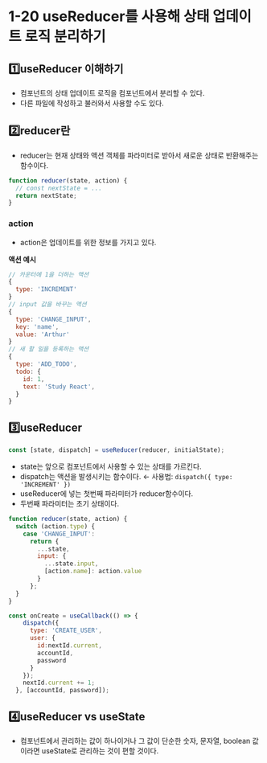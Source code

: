 # 1-20 useReducer를 사용해 상태 업데이트 로직 분리하기

## 1️⃣useReducer 이해하기

+ 컴포넌트의 상태 업데이트 로직을 컴포넌트에서 분리할 수 있다.
+ 다른 파일에 작성하고 불러와서 사용할 수도 있다.



## 2️⃣reducer란

+ reducer는 현재 상태와 액션 객체를 파라미터로 받아서 새로운 상태로 반환해주는 함수이다.

```javascript
function reducer(state, action) {
  // const nextState = ...
  return nextState;
}
```

### action

+ action은 업데이트를 위한 정보를 가지고 있다.

**액션 예시**

```javascript
// 카운터에 1을 더하는 액션
{
  type: 'INCREMENT'
}
// input 값을 바꾸는 액션
{
  type: 'CHANGE_INPUT',
  key: 'name',
  value: 'Arthur'
}
// 새 할 일을 등록하는 액션
{
  type: 'ADD_TODO',
  todo: {
    id: 1,
    text: 'Study React',
  }
}
```



## 3️⃣useReducer

```js
const [state, dispatch] = useReducer(reducer, initialState);
```

+ state는 앞으로 컴포넌트에서 사용할 수 있는 상태를 가르킨다.
+ dispatch는 액션을 발생시키는 함수이다. ← 사용법: `dispatch({ type: 'INCREMENT' })` 
+ useReducer에 넣는 첫번째 파라미터가 reducer함수이다.
+ 두번째 파라미터는 초기 상태이다.

```js
function reducer(state, action) {
  switch (action.type) {
    case 'CHANGE_INPUT':
      return {
        ...state,
        input: {
          ...state.input,
          [action.name]: action.value
        }
      };
  }
}
```

```js
const onCreate = useCallback(() => {
    dispatch({
      type: 'CREATE_USER',
      user: {
        id:nextId.current,
        accountId,
        password
      }
    });
    nextId.current += 1;
  }, [accountId, password]);
```



## 4️⃣useReducer vs useState

+ 컴포넌트에서 관리하는 값이 하나이거나 그 값이 단순한 숫자, 문자열, boolean 값이라면 useState로 관리하는 것이 편할 것이다.